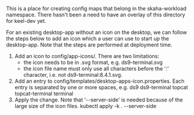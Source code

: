 This is a place for creating config maps that belong in the skaha-workload namespace.  There hasn't been a need to have an overlay of this directory for keel-dev yet.

For an existing desktop-app without an icon on the desktop, we can follow the steps below to add an icon which a user can use to start up the desktop-app. Note that the steps are performed at deployment time.
1. Add an icon to config/app-icons/. There are two limitations:
   - the icon needs to be in .svg format, e.g. ds9-terminal.svg
   - the icon file name must only use all characters before the ':' character, i.e. not ds9-terminal:8.4.1.svg.
2. Add an entry to config/templates/desktop-apps-icon.properties. Each entry is separated by one or more spaces, e.g. ds9 ds9-terminal topcat topcat-terminal terminal
3. Apply the change. Note that '--server-side' is needed because of the large size of the icon files. 
   kubectl apply -k . --server-side
